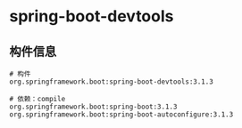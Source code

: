 # spring-boot-devtools

## 构件信息

```
# 构件
org.springframework.boot:spring-boot-devtools:3.1.3

# 依赖：compile
org.springframework.boot:spring-boot:3.1.3
org.springframework.boot:spring-boot-autoconfigure:3.1.3
```

